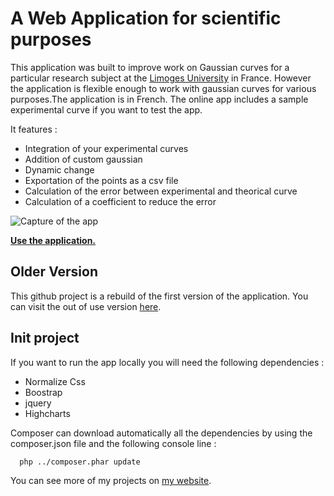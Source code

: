 # A Web Application for scientific purposes 

This application was built to improve work on Gaussian curves for a particular research subject at the [Limoges University](http://www.xlim.fr/) in France. However the application is flexible enough to work with gaussian curves for various purposes.The application is in French. 
The online app includes a sample experimental curve if you want to test the app.

It features :
- Integration of your experimental curves
- Addition of custom gaussian
- Dynamic change
- Exportation of the points as a csv file
- Calculation of the error between experimental and theorical curve 
- Calculation of a coefficient to reduce the error

![Capture of the app](http://adrienchkirate.com/website/hf5v2/img/capture.png)

**[Use the application. ](http://adrienchkirate.com/website/hf5v2/)**

## Older Version

This github project is a rebuild of the first version of the application.
You can visit the out of use version [here](http://adrienchkirate.com/website/hf5v1/). 

## Init project

If you want to run the app locally you will need the following dependencies :
- Normalize Css
- Boostrap
- jquery
- Highcharts

Composer can download automatically all the dependencies by using the composer.json file and the following console line :

```bash
  php ../composer.phar update
```

You can see more of my projects on [my website](http://adrienchkirate.com/).
